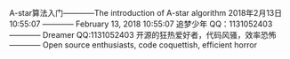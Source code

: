 A-star算法入门————The introduction of A-star algorithm
2018年2月13日10:55:07 ———— February 13, 2018 10:55:07
追梦少年  QQ：1131052403 ————  Dreamer  QQ:1131052403
开源的狂热爱好者，代码风骚，效率恐怖 ————  Open source enthusiasts, code coquettish, efficient horror
